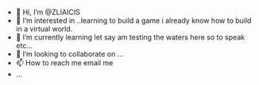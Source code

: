 - 👋 Hi, I’m @ZLIAICIS
- 👀 I’m interested in ..learning to build a game i already know how to build in a virtual world.
- 🌱 I’m currently learning let say am testing the waters here so to speak etc...
- 💞️ I’m looking to collaborate on ...
- 📫 How to reach me email me
- ...

<!---
ZLIAICIS/ZLIAICIS is a ✨ special ✨ repository because its `README.md` (this file) appears on your GitHub profile.
You can click the Preview link to take a look at your changes.
--->
